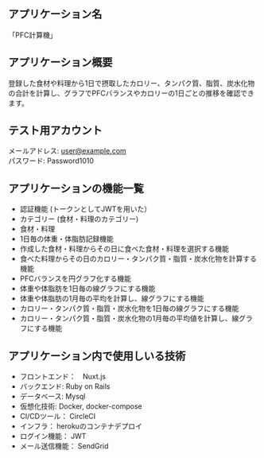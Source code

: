 ## アプリケーション名
「PFC計算機」

## アプリケーション概要
登録した食材や料理から1日で摂取したカロリー、タンパク質、脂質、炭水化物の合計を計算し、グラフでPFCバランスやカロリーの1日ごとの推移を確認できます。

## テスト用アカウント
メールアドレス: user@example.com  
パスワード: Password1010

## アプリケーションの機能一覧
- 認証機能 (トークンとしてJWTを用いた）
- カテゴリー (食材・料理のカテゴリー)
- 食材・料理
- 1日毎の体重・体脂肪記録機能
- 作成した食材・料理からその日に食べた食材・料理を選択する機能
- 食べた料理からその日のカロリー・タンパク質・脂質・炭水化物を計算する機能
- PFCバランスを円グラフ化する機能
- 体重や体脂肪を1日毎の線グラフにする機能
- 体重や体脂肪の1月毎の平均を計算し、線グラフにする機能
- カロリー・タンパク質・脂質・炭水化物を1日毎の線グラフにする機能
- カロリー・タンパク質・脂質・炭水化物の1月毎の平均値を計算し、線グラフにする機能

## アプリケーション内で使用しいる技術
- フロントエンド：　Nuxt.js
- バックエンド: Ruby on Rails
- データベース: Mysql
- 仮想化技術: Docker, docker-compose
- CI/CDツール： CircleCI
- インフラ： herokuのコンテナデプロイ
- ログイン機能： JWT
- メール送信機能： SendGrid
